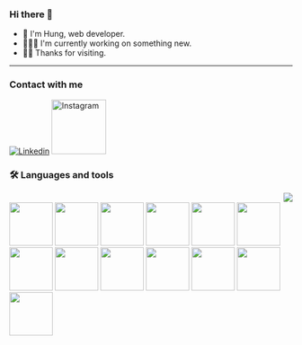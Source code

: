 ### Hi there 👋
- 👀 I'm Hung, web developer.
- 🧑🏽‍💻 I'm currently working on something new.
- 🙇‍♂️ Thanks for visiting.
_____
### Contact with me
<a href="https://www.linkedin.com/in/h%C3%B9ng-nguy%E1%BB%85n-tr%E1%BB%8Dng-713525202"><img src="https://img.shields.io/badge/linkedin%20-%230077B5.svg?&amp;style=for-the-badge&amp;logo=linkedin&amp;logoColor=white" alt="Linkedin"></a>
<a href="https://www.instagram.com/hungnt_cmc/"><img width="97" src="https://github.com/nthung0909/nthung0909/assets/54109265/a5558810-e0be-431b-aad4-f4a7c051e51f" alt="Instagram"></a>

### 🛠️ Languages and tools
<!-- Programmer gif -->
<img align="right" src="https://github.com/nthung0909/nthung0909/assets/54109265/e2a2ecd3-789d-4efd-9dac-408924a5b694"><br/>
<img src="https://github.com/nthung0909/profile/assets/54109265/31d0133e-3f0c-46a0-941e-d8bfb6e87b75" width="77" height="77">
<img src="https://github.com/nthung0909/profile/assets/54109265/612bb06b-3d86-4131-8d2d-8257bf05a269" width="77" height="77">
<img src="https://github.com/nthung0909/profile/assets/54109265/5701b92d-e508-47bc-b1af-ac2a2c9587c2" width="77" height="77">
<img src="https://github.com/nthung0909/profile/assets/54109265/c913c6f6-a787-4b7a-8e43-846a082dff48" width="77" height="77">
<img src="https://github.com/nthung0909/nthung0909/assets/54109265/cc7c0058-ed94-4917-85df-49fca2584a13" width="77" height="77">
<img src="https://github.com/nthung0909/profile/assets/54109265/cbefb06b-72b4-46b5-944f-7f66deae8384" width="77" height="77">
<img src="https://github.com/nthung0909/profile/assets/54109265/404d6664-5a27-4bac-86eb-49e61803387b" width="77" height="77">
<img src="https://github.com/nthung0909/profile/assets/54109265/b9dbcdd6-ea1a-43a4-955e-22d5e43941f9" width="77" height="77">
<img src="https://github.com/nthung0909/profile/assets/54109265/d97627d7-719a-4cc4-804d-4eafa85e0851" width="77" height="77">
<img src="https://github.com/nthung0909/profile/assets/54109265/0d635d95-72a1-432a-add9-e55d660aeeb9" width="77" height="77">
<img src="https://github.com/nthung0909/profile/assets/54109265/dabba901-ef09-4bdd-821f-dca9e79647f3" width="77" height="77">
<img src="https://github.com/nthung0909/profile/assets/54109265/0849ad3e-3c88-4dd0-9ede-35aa57b7c03f" width="77" height="77">
<img src="https://github.com/nthung0909/nthung0909/assets/54109265/6f830096-f8ae-4ae6-990c-c4d0d2818a57" width="77" height="77">
